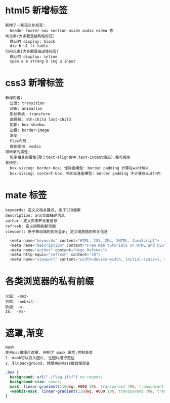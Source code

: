 # html5 新增标签

    新增了一些语义化标签:
      header footer nav section aside audio video 等
    块元素(大多数是结构性标签)
      默认的 display: block
      div h ul li table
    行内元素(大多数是描述性标签)
      默认的 display: inline
      span a b strong b img u input

# css3 新增标签

    新增内容:
      过渡: transition
      动画: animation
      形状转换: transform
      选择器: nth-child last-child
      阴影: box-shadow
      边框: border-image
      渐变
      Flex布局
      媒体查询: media
    可继承的属性:
      和字相关的属性(除了text-align居中,text-indent缩进),都可继承
    盒模型:
      box-sizing: border-box; 怪异盒模型: border padding 计算在width内
      box-sizing: content-box; W3C标准盒模型: border padding 不计算在width内

# mate 标签

    keywords: 定义文档关键词, 用于SEO搜索
    description: 定义页面描述信息
    author: 定义页面开发者信息
    refresh: 定义间隔刷新页面
    viewport: 用于移动端的优先显示; 定义缩放值的相关信息

```JavaScript
  <meta name="keywords" content="HTML, CSS, XML, XHTML, JavaScript">
  <meta name="description" content="Free Web tutorials on HTML and CSS">
  <meta name="author" content="Hege Refsnes">
  <meta http-equiv="refresh" content="30">
  <meta name="viewport" content="width=device-width, initial-scale=1, minimum-scale=1, maximum-scale=1" ">
```

# 各类浏览器的私有前缀

    火狐: -moz-
    谷歌: -webkit-
    欧朋: -o-
    IE:  -ms-

# 遮罩,渐变

    mask
    使用css做图片遮罩. 用到了 mask 属性,控制渐变
    1. mask可以引入图片, 让图片进行定位
    2. 引入background, 然后再用mask做线性渐变

```css
.box {
  background: url("./flag.jfif") no-repeat;
  background-size: cover;
  mask: linear-gradient(110deg, #000 10%, transparent 70%, transparent);
  -webkit-mask: linear-gradient(110deg, #000 10%, transparent 70%, transparent);
}
```
